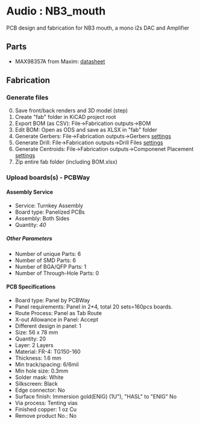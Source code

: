 # Audio : NB3_mouth

PCB design and fabrication for NB3 mouth, a mono i2s DAC and Amplifier

## Parts

- MAX98357A from Maxim: [datasheet](libraries/parts/I2S_DAC-AMP_MAX98357A/I2S_DAC-AMP_MAX98357A.pdf)

## Fabrication

### Generate files
0. Save front/back renders and 3D model (step)
1. Create "fab" folder in KiCAD project root
2. Export BOM (as CSV): File->Fabrication outputs->BOM
3. Edit BOM: Open as ODS and save as XLSX in "fab" folder
4. Generate Gerbers: File->Fabrication outputs->Gerbers [settings](NB3_mouth_FAB_plot_settings.png)
5. Generate Drill: File->Fabrication outputs->Drill Files [settings](NB3_mouth_FAB_drill_settings.png)
6. Generate Centroids: File->Fabrication outputs->Componenet Placement [settings](NB3_mouth_FAB_pos_settings.png)
7. Zip entire fab folder (including BOM.xlsx)

### Upload boards(s) - PCBWay

#### Assembly Service
- Service: Turnkey Assembly
- Board type: Panelized PCBs
- Assembly: Both Sides
- Quantity: *40*

##### Other Parameters
- Number of unique Parts: 6
- Number of SMD Parts: 6
- Number of BGA/QFP Parts: 1
- Number of Through-Hole Parts: 0
			
#### PCB Specifications
- Board type: Panel by PCBWay
- Panel requirements: Panel in 2*4, total 20 sets=160pcs boards.
- Route Process: Panel as Tab Route
- X-out Allowance in Panel: Accept
- Different design in panel: 1
- Size: 56 x 78 mm
- Quantity: 20
- Layer: 2 Layers
- Material: FR-4: TG150-160
- Thickness: 1.6 mm
- Min track/spacing: 6/6mil
- Min hole size: 0.3mm
- Solder mask: White
- Silkscreen: Black
- Edge connector: No
- Surface finish: Immersion gold(ENIG) (1U"), "HASL" to "ENIG" No
- Via process: Tenting vias
- Finished copper: 1 oz Cu
- Remove product No.: No
